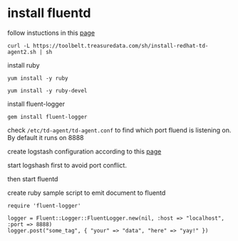 
# install fluentd
follow instuctions in this [page](https://docs.fluentd.org/v0.12/articles/install-by-rpm#step-0-before-installation)

`curl -L https://toolbelt.treasuredata.com/sh/install-redhat-td-agent2.sh | sh`

install ruby

`yum install -y ruby`

`yum install -y ruby-devel`

install fluent-logger

`gem install fluent-logger`

check `/etc/td-agent/td-agent.conf` to find which port fluend is listening on. By default it runs on 8888

create logstash configuration according to this [page](https://www.elastic.co/guide/en/logstash/current/plugins-codecs-fluent.html)

start logshash first to avoid port conflict.

then start fluentd

create ruby sample script to emit document to fluentd

```
require 'fluent-logger'

logger = Fluent::Logger::FluentLogger.new(nil, :host => "localhost", :port => 8888)
logger.post("some_tag", { "your" => "data", "here" => "yay!" })
```


